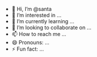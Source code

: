 - 👋 Hi, I’m @santa
- 👀 I’m interested in ...
- 🌱 I’m currently learning ...
- 💞️ I’m looking to collaborate on ...
- 📫 How to reach me ...
- 😄 Pronouns: ...
- ⚡ Fun fact: ...

<!---
omulongossalongo/omulongossalongo is a ✨ special ✨ repository because its `README.md` (this file) appears on your GitHub profile.
You can click the Preview link to take a look at your changes.
--->
